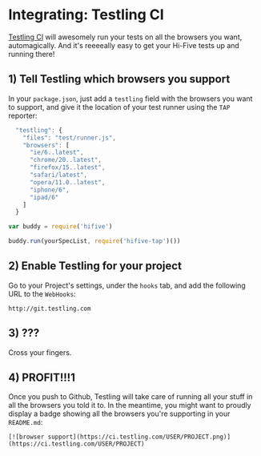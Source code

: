 # Integrating: Testling CI

[Testling CI](https://ci.testling.com/) will awesomely run your tests on all
the browsers you want, automagically. And it's reeeeally easy to get your
Hi-Five tests up and running there!

## 1) Tell Testling which browsers you support

In your `package.json`, just add a `testling` field with the browsers you want
to support, and give it the location of your test runner using the `TAP`
reporter:

```js
  "testling": {
    "files": "test/runner.js",
    "browsers": [
      "ie/6..latest",
      "chrome/20..latest",
      "firefox/15..latest",
      "safari/latest",
      "opera/11.0..latest",
      "iphone/6",
      "ipad/6"
    ]
  }
```

```js
var buddy = require('hifive')

buddy.run(yourSpecList, require('hifive-tap')())
```

## 2) Enable Testling for your project

Go to your Project's settings, under the `hooks` tab, and add the following URL
to the `WebHooks`:

    http://git.testling.com

## 3) ???

Cross your fingers.

## 4) PROFIT!!!1

Once you push to Github, Testling will take care of running all your stuff in
all the browsers you told it to. In the meantime, you might want to proudly
display a badge showing all the browsers you're supporting in your `README.md`:

    [![browser support](https://ci.testling.com/USER/PROJECT.png)](https://ci.testling.com/USER/PROJECT)
